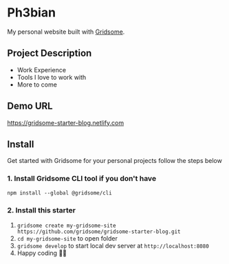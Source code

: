 # Ph3bian

My personal website built with [Gridsome](https://gridsome.org/).


## Project Description 

- Work Experience
- Tools I love to work with
- More to come

## Demo URL

https://gridsome-starter-blog.netlify.com

## Install


Get started with Gridsome for your personal projects follow the steps below


### 1. Install Gridsome CLI tool if you don't have

`npm install --global @gridsome/cli`

### 2. Install this starter

1. `gridsome create my-gridsome-site https://github.com/gridsome/gridsome-starter-blog.git`
2. `cd my-gridsome-site` to open folder
3. `gridsome develop` to start local dev server at `http://localhost:8080`
4. Happy coding 🎉🙌
